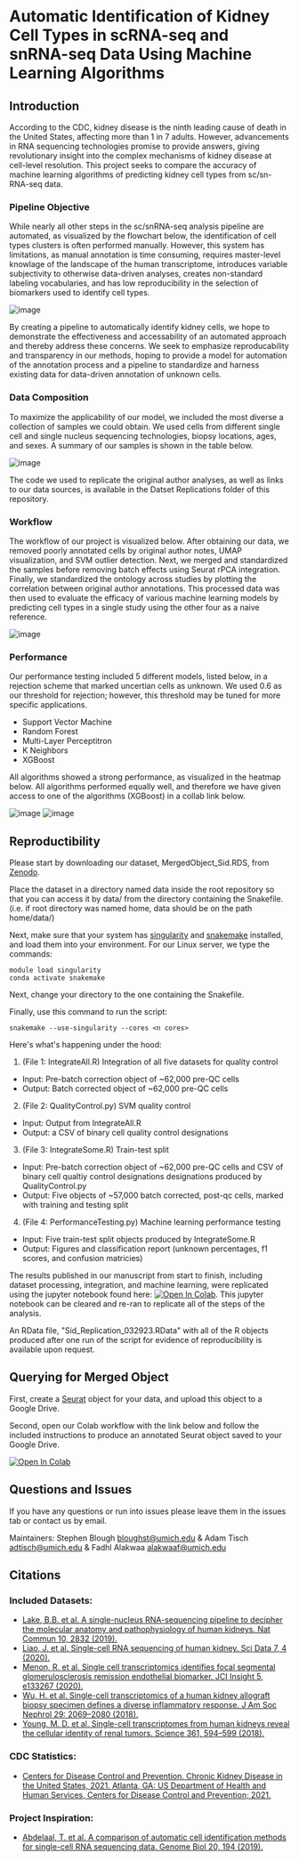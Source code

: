 # Automatic Identification of Kidney Cell Types in scRNA-seq and snRNA-seq Data Using Machine Learning Algorithms

## Introduction

According to the CDC, kidney disease is the ninth leading cause of death in the United States, affecting more than 1 in 7 adults. However, advancements in RNA sequencing technologies promise to provide answers, giving revolutionary insight into the complex mechanisms of kidney disease at cell-level resolution. This project seeks to compare the accuracy of machine learning algorithms of predicting kidney cell types from sc/sn-RNA-seq data.


### Pipeline Objective

While nearly all other steps in the sc/snRNA-seq analysis pipeline are automated, as visualized by the flowchart below, the identification of cell types clusters is often performed manually. However, this system has limitations, as manual annotation is time consuming, requires master-level knowlage of the landscape of the human transcriptome, introduces variable subjectivity to otherwise data-driven analyses, creates non-standard labeling vocabularies, and has low reproducibility in the selection of biomarkers used to identify cell types. 


![image](https://user-images.githubusercontent.com/77076900/114286285-5b3e1a80-9a2b-11eb-85ac-3b81d69a71e9.png)

By creating a pipeline to automatically identify kidney cells, we hope to demonstrate the effectiveness and accessability of an automated approach and thereby address these concerns. We seek to emphasize reproducability and transparency in our methods, hoping to provide a model for automation of the annotation process and a pipeline to standardize and harness existing data for data-driven annotation of unknown cells. 


### Data Composition

To maximize the applicability of our model, we included the most diverse a collection of samples we could obtain. We used cells from different single cell and single nucleus sequencing technologies, biopsy locations, ages, and sexes. A summary of our samples is shown in the table below.

![image](https://github.com/smadapoosi/IKCTML/blob/ff47db41983cc679efd76bdbed237b9ef385ceaf/Figures/Table_1.png)

The code we used to replicate the original author analyses, as well as links to our data sources, is available in the Datset Replications folder of this repository.


### Workflow

The workflow of our project is visualized below. After obtaining our data, we removed poorly annotated cells by original author notes, UMAP visualization, and SVM outlier detection. Next, we merged and standardized the samples before removing batch effects using Seurat rPCA integration. Finally, we standardized the ontology across studies by plotting the correlation between original author annotations. This processed data was then used to evaluate the efficacy of various machine learning models by predicting cell types in a single study using the other four as a naive reference.

![image](https://user-images.githubusercontent.com/77076900/114284866-e1a12f00-9a20-11eb-8ef9-3f864777b0c3.png)


### Performance

Our performance testing included 5 different models, listed below, in a rejection scheme that marked uncertian cells as unknown. We used 0.6 as our threshold for rejection; however, this threshold may be tuned for more specific applications.
- Support Vector Machine
- Random Forest
- Multi-Layer Perceptitron
- K Neighbors
- XGBoost

All algorithms showed a strong performance, as visualized in the heatmap below. All algorithms performed equally well, and therefore we have given access to one of the algorithms (XGBoost) in a collab link below.

![image](https://github.com/smadapoosi/IKCTML/blob/29a90fb4eeeed79d620807a09f885d36410baa55/Figures/Fig_5a_Overall_Median_F1_Heatmap.png)
![image](https://github.com/smadapoosi/IKCTML/blob/7eeebb20756f5ef1bc01926d3da5cff26a04ebc5/Figures/Fig_5b_Overall_Percent_Unknown_Heatmap.png)

## Reproductibility

Please start by downloading our dataset, MergedObject_Sid.RDS, from [Zenodo](https://zenodo.org/record/7810913#.ZDMpHuzML0o).

Place the dataset in a directory named data inside the root repository so that you can access it by data/ from the directory containing the Snakefile. (i.e. if root directory was named home, data should be on the path home/data/)

Next, make sure that your system has [singularity](https://sylabs.io/guides/3.0/user-guide/installation.html) and [snakemake](https://snakemake.readthedocs.io/en/stable/getting_started/installation.html) installed, and load them into your environment. For our Linux server, we type the commands: 
```
module load singularity 
conda activate snakemake
```
Next, change your directory to the one containing the Snakefile.

Finally, use this command to run the script: 
```
snakemake --use-singularity --cores <n cores>
```
Here's what's happening under the hood:
1. (File 1: IntegrateAll.R) Integration of all five datasets for quality control
  - Input: Pre-batch correction object of ~62,000 pre-QC cells
  - Output: Batch corrected object of ~62,000 pre-QC cells
2. (File 2: QualityControl.py) SVM quality control
  - Input: Output from IntegrateAll.R
  - Output: a CSV of binary cell quality control designations
3. (File 3: IntegrateSome.R) Train-test split
* Input: Pre-batch correction object of ~62,000 pre-QC cells and CSV of binary cell qualtiy control designations designations produced by QualityControl.py
* Output: Five objects of ~57,000 batch corrected, post-qc cells, marked with training and testing split
4. (File 4: PerformanceTesting.py) Machine learning performance testing
* Input: Five train-test split objects produced by IntegrateSome.R
* Output: Figures and classification report (unknown percentages, f1 scores, and confusion matricies)

The results published in our manuscript from start to finish, including dataset processing, integration, and machine learning, were replicated using the jupyter notebook found here: [![Open In Colab](https://colab.research.google.com/assets/colab-badge.svg)](https://drive.google.com/file/d/1aOBCpdN2jiRb7popJZWrejFQ1gknv415/view?usp=sharing). This jupyter notebook can be cleared and re-ran to replicate all of the steps of the analysis.

An RData file, "Sid_Replication_032923.RData" with all of the R objects produced after one run of the script for evidence of reproducibility is available upon request.

## Querying for Merged Object

First, create a [Seurat](https://satijalab.org/seurat/articles/pbmc3k_tutorial.html) object for your data, and upload this object to a Google Drive. 

Second, open our Colab workflow with the link below and follow the included instructions to produce an annotated Seurat object saved to your Google Drive.

[![Open In Colab](https://colab.research.google.com/assets/colab-badge.svg)](https://colab.research.google.com/gist/adtisch/03496b5a255597f71931bc2318a2d4fc/automated-annotation-workflow.ipynb)

## Questions and Issues
If you have any questions or run into issues please leave them in the issues tab or contact us by email.

Maintainers: Stephen Blough <bloughst@umich.edu> & Adam Tisch <adtisch@umich.edu> & Fadhl Alakwaa <alakwaaf@umich.edu>

## Citations
### Included Datasets:
- [Lake, B.B. et al. A single-nucleus RNA-sequencing pipeline to decipher the molecular anatomy and pathophysiology of human kidneys. Nat Commun 10, 2832 (2019).](https://doi.org/10.1038/s41467-019-10861-2)
- [Liao, J. et al. Single-cell RNA sequencing of human kidney. Sci Data 7, 4 (2020).](https://doi.org/10.1038/s41597-019-0351-8)
- [Menon, R. et al. Single cell transcriptomics identifies focal segmental glomerulosclerosis remission endothelial biomarker. JCI Insight 5, e133267 (2020).](https://doi.org/10.1172/jci.insight.133267)
- [Wu, H. et al. Single-cell transcriptomics of a human kidney allograft biopsy specimen defines a diverse inflammatory response. J Am Soc Nephrol 29: 2069–2080 (2018).](https://doi.org/10.1681/asn.2018020125)
- [Young, M. D. et al. Single-cell transcriptomes from human kidneys reveal the cellular identity of renal tumors. Science 361, 594–599 (2018).](https://doi.org/10.1126/science.aat1699)

### CDC Statistics:
- [Centers for Disease Control and Prevention. Chronic Kidney Disease in the United States, 2021. Atlanta, GA: US Department of Health and Human Services, Centers for Disease Control and Prevention; 2021.](https://www.cdc.gov/kidneydisease/publications-resources/ckd-national-facts.html)

### Project Inspiration:
- [Abdelaal, T. et al. A comparison of automatic cell identification methods for single-cell RNA sequencing data. Genome Biol 20, 194 (2019).](https://doi.org/10.1186/s13059-019-1795-z)
